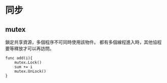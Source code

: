 # 同步

## mutex
鎖定共享資源，多個程序不可同時使用該物件。
都有多個線程進入時，其他協程要等釋放才可以再訪問。
```
func add(i){
    mutex.Lock()
    sum += i
    mutex.UnLock()
}
```